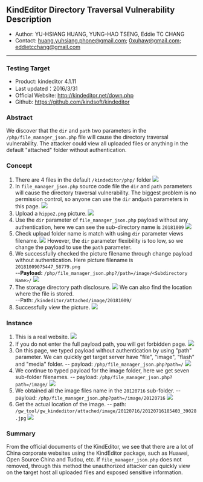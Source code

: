 ## KindEditor Directory Traversal Vulnerability Description
 - Author: YU-HSIANG HUANG, YUNG-HAO TSENG, Eddie TC CHANG
 - Contact: huang.yuhsiang.phone@gmail.com; 0xuhaw@gmail.com; eddietcchang@gmail.com
---
 ### Testing Target
 - Product: kindeditor 4.1.11
 - Last updated：2016/3/31
 - Official Website: http://kindeditor.net/down.php
 - Github: https://github.com/kindsoft/kindeditor

 ### Abstract
We discover that the `dir` and `path` two parameters in the `/php/file_manager_json.php` file will cause the directory traversal vulnerability. The attacker could view all uploaded files or anything in the default "attached" folder without authentication.

 ### Concept
 1. There are 4 files in the default `/kindeditor/php/` folder
![](./png/1_folder.png)
 2. In `file_manager_json.php`  source code file the `dir` and `path` parameters will cause the directory traversal vulnerability.
The biggest problem is no permission control, so anyone can use the `dir` and`path` parameters in this page.
![](./png/2_code.png)
 3. Upload a `hippo2.png` picture.
![](./png/3_upload_demo.png)
 4. Use the `dir` parameter of `file_manager_json.php` payload without any authentication, here we can see the sub-directory name is `20181009`
![](./png/4_DirectoryTraversal_dir.png)
 5. Check upload folder name is match with using `dir` parameter views filename.
![](./png/5_checkFolderName.png)
However, the `dir` parameter flexibility is too low, so we change the payload to use the `path` parameter.
 6. We successfully checked the picture filename through change payload without authentication.
Here picture filename is `20181009075447_58779.png`  
--**Payload:** `/php/file_manager_json.php?/path=/image/<Subdirectory Name>/`
![](./png/6_DirectoryTraversal_path.png)
 7. The storage directory path disclosure.
![](./png/7_DirectoryPath.png)
We can also find the location where the file is stored.  
--Path: `/kindeditor/attached/image/20181009/`
 8. Successfully view the picture.
![](./png/8_DemoView.png)

 ### Instance
 1. This is a real website.
![](./png/9_RealWeb-1.png)
2. If you do not enter the full payload path, you will get forbidden page.
![](./png/10_RealWeb-2.png)
3. On this page, we typed payload without authentication by using "path" parameter.
We can quickly get target server have "file", "image", "flash" and "media" folder.
-- payload: `/php/file_manager_json.php?path=/`
![](./png/11_RealWeb-3.png)
4.  We continue to typed payload for the image folder, here we get seven sub-folder filenames.
-- payload: `/php/file_manager_json.php?path=/image/`
![](./png/12_RealWeb-4.png)
5. We obtained all the image files name in the `20120716` sub-folder.
-- payload: `/php/file_manager_json.php?path=/image/20120716`
![](./png/13_RealWeb-5.png)
6. Get the actual location of the image.
-- path: `/gw_tool/gw_kindeditor/attached/image/20120716/20120716185403_39028.jpg`
![](./png/14_RealWeb-6.png)

 ### Summary
From the official documents of the KindEditor, we see that there are a lot of China corporate websites using the KindEditor package, such as Huawei, Open Source China and Tudou, etc. 
If `file_manager_json.php` does not removed, through this method the unauthorized attacker can quickly view on the target host all uploaded files and exposed sensitive information.
